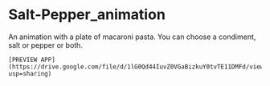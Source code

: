 # Salt-Pepper_animation
An animation with a plate of macaroni pasta. You can choose a condiment, salt or pepper or both.


~~~~~~~~~~~~~~~~~~~~~~~~~~~~~~~~~~~~~~~~~~~~~~~~~~~~~~~~~~~~~~~~~~~~~~~~~~~~~~~~~~~~~~~~~~~~~~~~~
[PREVIEW APP](https://drive.google.com/file/d/1lG0Qd44IuvZ0VGaBizkuY0tvTE11DMFd/view?usp=sharing)
